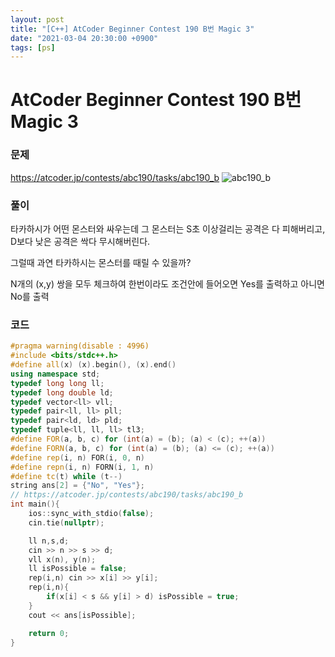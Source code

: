 ```yaml
---
layout: post
title: "[C++] AtCoder Beginner Contest 190 B번 Magic 3"
date: "2021-03-04 20:30:00 +0900"
tags: [ps]
---
```


# AtCoder Beginner Contest 190 B번 Magic 3
### 문제

https://atcoder.jp/contests/abc190/tasks/abc190_b
![abc190_b](https://i.imgur.com/d2iLoRu.png)
  
  
### 풀이

타카하시가 어떤 몬스터와 싸우는데 그 몬스터는 S초 이상걸리는 공격은 다 피해버리고, D보다 낮은 공격은 싹다 무시해버린다.

그럴때 과연 타카하시는 몬스터를 때릴 수 있을까?

N개의 (x,y) 쌍을 모두 체크하여 한번이라도 조건안에 들어오면 Yes를 출력하고 아니면 No를 출력

### 코드

```cpp
#pragma warning(disable : 4996)
#include <bits/stdc++.h>
#define all(x) (x).begin(), (x).end()
using namespace std;
typedef long long ll;
typedef long double ld;
typedef vector<ll> vll;
typedef pair<ll, ll> pll;
typedef pair<ld, ld> pld;
typedef tuple<ll, ll, ll> tl3;
#define FOR(a, b, c) for (int(a) = (b); (a) < (c); ++(a))
#define FORN(a, b, c) for (int(a) = (b); (a) <= (c); ++(a))
#define rep(i, n) FOR(i, 0, n)
#define repn(i, n) FORN(i, 1, n)
#define tc(t) while (t--)
string ans[2] = {"No", "Yes"};
// https://atcoder.jp/contests/abc190/tasks/abc190_b
int main(){
    ios::sync_with_stdio(false);
    cin.tie(nullptr);

    ll n,s,d;
    cin >> n >> s >> d;
    vll x(n), y(n);
    ll isPossible = false;
    rep(i,n) cin >> x[i] >> y[i];
    rep(i,n){
        if(x[i] < s && y[i] > d) isPossible = true;
    }
    cout << ans[isPossible];

    return 0;
}
```
